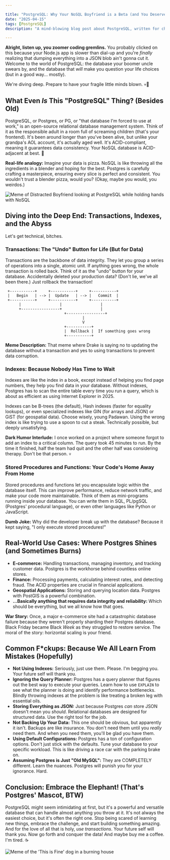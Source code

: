 ```yaml
---

title: "PostgreSQL: Why Your NoSQL Boyfriend is a Beta (and You Deserve Better)"
date: "2025-04-15"
tags: [PostgreSQL]
description: "A mind-blowing blog post about PostgreSQL, written for chaotic Gen Z engineers who are probably still using MongoDB because it's 'easy'."

---
```


**Alright, listen up, you zoomer coding gremlins.** You probably clicked on this because your Node.js app is slower than dial-up and you're *finally* realizing that dumping everything into a JSON blob ain't gonna cut it. Welcome to the world of PostgreSQL: the database your boomer uncle swears by, and the database that *will* make you question your life choices (but in a good way... mostly).

We're diving deep. Prepare to have your fragile little minds blown. 💀🙏

## What Even *Is* This "PostgreSQL" Thing? (Besides Old)

PostgreSQL, or Postgres, or PG, or "that database I'm forced to use at work," is an open-source relational database management system. Think of it as the responsible adult in a room full of screaming children (that's your frontend). It's been around longer than you've been alive, but unlike your grandpa's AOL account, it's actually aged well. It's ACID-compliant, meaning it guarantees data consistency. Your NoSQL database is ACID-adjacent at best. 😬

**Real-life analogy:** Imagine your data is pizza. NoSQL is like throwing all the ingredients in a blender and hoping for the best. Postgres is carefully crafting a masterpiece, ensuring every slice is perfect and consistent. You wouldn't trust a blender pizza, would you? (Okay, maybe you would, you weirdos.)

![Meme of Distracted Boyfriend looking at PostgreSQL while holding hands with NoSQL](https://i.imgflip.com/4b929j.jpg)

## Diving into the Deep End: Transactions, Indexes, and the Abyss

Let's get technical, bitches.

### Transactions: The "Undo" Button for Life (But for Data)

Transactions are the backbone of data integrity. They let you group a series of operations into a single, atomic unit. If anything goes wrong, the whole transaction is rolled back. Think of it as the "undo" button for your database. Accidentally deleted your production data? (Don't lie, we've all been there.) Just rollback the transaction!

```ascii
 +-----------+     +-----------+     +-----------+
 |   Begin   | --> |  Update   | --> |   Commit  |
 +-----------+     +-----------+     +-----------+
      |                 |                 |
      +-----------------+                 |
                          +-----------------+
                                  |
                                  V
                          +-----------+
                          |  Rollback |  If something goes wrong
                          +-----------+
```

**Meme Description:** That meme where Drake is saying no to updating the database without a transaction and yes to using transactions to prevent data corruption.

### Indexes: Because Nobody Has Time to Wait

Indexes are like the index in a book, except instead of helping you find page numbers, they help you find data in your database. Without indexes, Postgres has to scan the entire table every time you run a query, which is about as efficient as using Internet Explorer in 2025.

Indexes can be B-trees (the default), Hash indexes (faster for equality lookups), or even specialized indexes like GIN (for arrays and JSON) or GiST (for geospatial data). Choose wisely, young Padawan. Using the wrong index is like trying to use a spoon to cut a steak. Technically possible, but deeply unsatisfying.

**Dark Humor Interlude:** I once worked on a project where someone forgot to add an index to a critical column. The query took 45 minutes to run. By the time it finished, half the team had quit and the other half was considering therapy. Don't be that person. 💀

### Stored Procedures and Functions: Your Code's Home Away From Home

Stored procedures and functions let you encapsulate logic within the database itself. This can improve performance, reduce network traffic, and make your code more maintainable. Think of them as mini-programs running inside your database. You can write them in SQL, PL/pgSQL (Postgres' procedural language), or even other languages like Python or JavaScript.

**Dumb Joke:** Why did the developer break up with the database? Because it kept saying, "I only execute stored procedures!"

## Real-World Use Cases: Where Postgres Shines (and Sometimes Burns)

*   **E-commerce:** Handling transactions, managing inventory, and tracking customer data. Postgres is the workhorse behind countless online stores.
*   **Finance:** Processing payments, calculating interest rates, and detecting fraud. The ACID properties are crucial in financial applications.
*   **Geospatial Applications:** Storing and querying location data. Postgres with PostGIS is a powerful combination.
*   **...Basically anything that requires data integrity and reliability:** Which should be everything, but we all know how that goes.

**War Story:** Once, a major e-commerce site had a catastrophic database failure because they weren't properly sharding their Postgres database. Black Friday became Black *Week* as they struggled to restore service. The moral of the story: horizontal scaling is your friend.

## Common F\*ckups: Because We All Learn From Mistakes (Hopefully)

*   **Not Using Indexes:** Seriously, just use them. Please. I'm begging you. Your future self will thank you.
*   **Ignoring the Query Planner:** Postgres has a query planner that figures out the best way to execute your queries. Learn how to use `EXPLAIN` to see what the planner is doing and identify performance bottlenecks. Blindly throwing indexes at the problem is like treating a broken leg with essential oils.
*   **Storing Everything as JSON:** Just because Postgres *can* store JSON doesn't mean you *should*. Relational databases are designed for structured data. Use the right tool for the job.
*   **Not Backing Up Your Data:** This one should be obvious, but apparently it isn't. Backups are like insurance. You don't need them until you *really* need them. And when you need them, you'll be glad you have them.
*   **Using Default Configurations:** Postgres has a ton of configuration options. Don't just stick with the defaults. Tune your database to your specific workload. This is like driving a race car with the parking brake on.
*   **Assuming Postgres is Just "Old MySQL":** They are COMPLETELY different. Learn the nuances. Postgres will punish you for your ignorance. Hard.

## Conclusion: Embrace the Elephant! (That's Postgres' Mascot, BTW)

PostgreSQL might seem intimidating at first, but it's a powerful and versatile database that can handle almost anything you throw at it. It's not always the easiest choice, but it's often the right one. Stop being scared of learning new things, embrace the challenge, and start building something amazing. And for the love of all that is holy, *use transactions*. Your future self will thank you. Now go forth and conquer the data! And maybe buy me a coffee. I'm tired. ☕️

![Meme of the 'This is Fine' dog in a burning house](https://i.kym-cdn.com/entries/icons/original/000/018/012/this_is_fine.jpeg)
